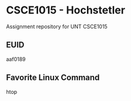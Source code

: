 # CSCE1015 - Hochstetler
Assignment repository for UNT CSCE1015
## EUID
aaf0189

## Favorite Linux Command
htop
